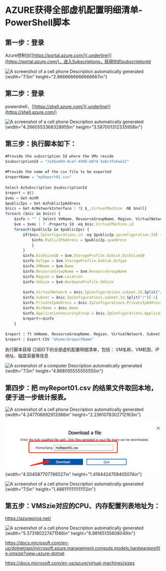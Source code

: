 # AZURE获得全部虚机配置明细清单-PowerShell脚本

## 第一步：登录
Azure控制台[[https://portal.azure.com/]{.underline}](https://portal.azure.com/)，进入Subscriptions，获得你的subscriptionId

![A screenshot of a cell phone Description automatically
generated](images/media/image1.png){width="7.5in"
height="2.8666666666666667in"}

## 第二步：登录
powershell，[[https://shell.azure.com/]{.underline}](https://shell.azure.com/)

![A screenshot of a cell phone Description automatically
generated](images/media/image2.png){width="4.2660553368328955in"
height="3.587001312335958in"}

## 第三步：执行脚本如下：

```javascript
#Provide the subscription Id where the VMs reside
$subscriptionId = "2a56ad69-0caf-4598-b074-3a8c3fa5ee22"

#Provide the name of the csv file to be exported
$reportName = "myReport01.csv"

Select-AzSubscription $subscriptionId
$report = @()
$vms = Get-AzVM
$publicIps = Get-AzPublicIpAddress 
$nics = Get-AzNetworkInterface | ?{ $_.VirtualMachine -NE $null} 
foreach ($nic in $nics) { 
    $info = "" | Select VmName, ResourceGroupName, Region, VirtualNetwork, Subnet, PrivateIpAddress,  PublicIPAddress, VmSize, OsType, DiskSizeGB, NicName, ApplicationSecurityGroup  
    $vm = $vms | ? -Property Id -eq $nic.VirtualMachine.id 
    foreach($publicIp in $publicIps) { 
        if($nic.IpConfigurations.id -eq $publicIp.ipconfiguration.Id) {
            $info.PublicIPAddress = $publicIp.ipaddress
            } 
        } 
        $info.DiskSizeGB = $vm.StorageProfile.OsDisk.DiskSizeGB 
        $info.OsType = $vm.StorageProfile.OsDisk.OsType 
        $info.VMName = $vm.Name 
        $info.ResourceGroupName = $vm.ResourceGroupName 
        $info.Region = $vm.Location 
        $info.VmSize = $vm.HardwareProfile.VmSize

        $info.VirtualNetwork = $nic.IpConfigurations.subnet.Id.Split("/")[-3] 
        $info.Subnet = $nic.IpConfigurations.subnet.Id.Split("/")[-1] 
        $info.PrivateIpAddress = $nic.IpConfigurations.PrivateIpAddress 
        $info.NicName = $nic.Name 
        $info.ApplicationSecurityGroup = $nic.IpConfigurations.ApplicationSecurityGroups.Id 
        $report+=$info 
    } 

$report | ft VmName, ResourceGroupName, Region, VirtualNetwork, Subnet, PrivateIpAddress,  PublicIPAddress, VmSize, OsType, DiskSizeGB, NicName, ApplicationSecurityGroup 
$report | Export-CSV "$home/$reportName"
```


执行脚本获得 订阅ID下的全部虚机配置明细清单，包括：
VM名称、VM机型、IP地址、磁盘容量等信息

![A screenshot of a computer Description automatically
generated](images/media/image3.png){width="7.5in"
height="4.868055555555555in"}

## 第四步：把 myReport01.csv 的结果文件取回本地，便于进一步统计报表。

![A screenshot of a cell phone Description automatically
generated](images/media/image4.png){width="4.247706692913386in"
height="2.2361078302712163in"}

![](images/media/image5.png){width="4.504587707786527in"
height="1.4164424759405074in"}

![A screenshot of a cell phone Description automatically
generated](images/media/image6.png){width="7.5in"
height="1.4861111111111112in"}

## 第五步：VMSzie对应的CPU、内存配置列表地址为：

<https://azureprice.net/>

![A screenshot of a cell phone Description automatically
generated](images/media/image7.png){width="5.373180227471566in"
height="6.98165135608049in"}

<https://docs.microsoft.com/en-us/dotnet/api/microsoft.azure.management.compute.models.hardwareprofile.vmsize?view=azure-dotnet>

<https://docs.microsoft.com/en-us/azure/virtual-machines/sizes>
